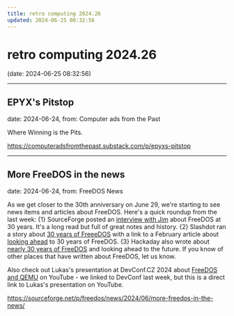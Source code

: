 ```yaml
---
title: retro computing 2024.26
updated: 2024-06-25 08:32:56
---
```


# retro computing 2024.26

(date: 2024-06-25 08:32:56)

---

## EPYX's Pitstop

date: 2024-06-24, from: Computer ads from the Past

Where Winning is the Pits. 

<https://computeradsfromthepast.substack.com/p/epyxs-pitstop>

---

## More FreeDOS in the news

date: 2024-06-24, from: FreeDOS News

<div class="markdown_content"><p>As we get closer to the 30th anniversary on June 29, we're starting to see news items and articles about FreeDOS. Here's a quick roundup from the last week: {1} SourceForge posted an <a class="" href="https://sourceforge.net/articles/freedos-30th-anniversary-interview-with-jim-hall-from-the-freedos-project/">interview with Jim</a> about FreeDOS at 30 years. It's a long read but full of great notes and history. {2} Slashdot ran a story about <a class="" href="https://tech.slashdot.org/story/24/06/21/1516255/30-years-of-freedos" rel="nofollow">30 years of FreeeDOS</a> with a link to a February article about <a class="" href="https://www.both.org/?p=3991" rel="nofollow">looking ahead</a> to 30 years of FreeDOS. {3} Hackaday also wrote about <a class="" href="https://hackaday.com/2024/06/23/nearly-30-years-of-freedos-and-looking-ahead-to-the-future/" rel="nofollow">nearly 30 years of FreeDOS</a> and looking ahead to the future. If you know of other places that have written about FreeDOS, let us know.</p>
<p>Also check out Lukas's presentation at DevConf.CZ 2024 about <a class="" href="https://www.youtube.com/watch?v=aVnxv11RsHE" rel="nofollow">FreeDOS and QEMU</a> on YouTube - we linked to DevConf last week, but this is a direct link to Lukas's presentation on YouTube.</p></div> 

<https://sourceforge.net/p/freedos/news/2024/06/more-freedos-in-the-news/>

